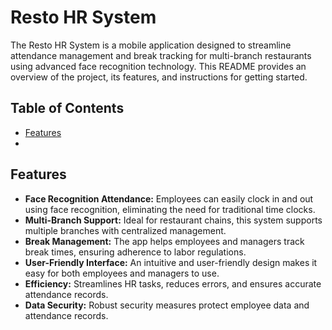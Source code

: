 # Resto HR System

The Resto HR System is a mobile application designed to streamline attendance management and break tracking for multi-branch restaurants using advanced face recognition technology. This README provides an overview of the project, its features, and instructions for getting started.

## Table of Contents
- [Features](#features)
- 

## Features

- **Face Recognition Attendance:** Employees can easily clock in and out using face recognition, eliminating the need for traditional time clocks.
- **Multi-Branch Support:** Ideal for restaurant chains, this system supports multiple branches with centralized management.
- **Break Management:** The app helps employees and managers track break times, ensuring adherence to labor regulations.
- **User-Friendly Interface:** An intuitive and user-friendly design makes it easy for both employees and managers to use.
- **Efficiency:** Streamlines HR tasks, reduces errors, and ensures accurate attendance records.
- **Data Security:** Robust security measures protect employee data and attendance records.

